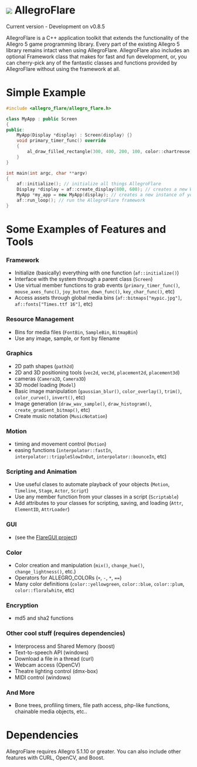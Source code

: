 ![](http://zeoxdesign.com/images/allegro_flare_logo-04.png) AllegroFlare
=============

Current version - Development on v0.8.5


AllegroFlare is a C++ application toolkit that extends the functionality of the Allegro 5 game programming library.  Every part of the existing Allegro 5 library remains intact when using AllegroFlare.  AllegroFlare also includes an optional Framework class that makes for fast and fun development, or, you can cherry-pick any of the fantastic classes and functions provided by AllegroFlare without using the framework at all.

Simple Example
============

```cpp
#include <allegro_flare/allegro_flare.h>

class MyApp : public Screen
{
public:
    MyApp(Display *display) : Screen(display) {}
    void primary_timer_func() override
    {
        al_draw_filled_rectangle(300, 400, 200, 100, color::chartreuse);
    }
}

int main(int argc, char **argv)
{
    af::initialize(); // initialize all things AllegroFlare
    Display *display = af::create_display(800, 600); // creates a new Window
    MyApp *my_app = new MyApp(display); // creates a new instance of your app
    af::run_loop(); // run the AllegroFlare framework
}
```


Some Examples of Features and Tools
============

### Framework
- Initialize (basically) everything with one function (`af::initialize()`)
- Interface with the system through a parent class (`Screen`)
- Use virtual member functions to grab events (`primary_timer_func()`, `mouse_axes_func()`, `joy_button_down_func()`, `key_char_func()`, etc)
- Access assets through global media bins (`af::bitmaps["mypic.jpg"]`, `af::fonts["Times.ttf 16"]`, etc)

### Resource Management
- Bins for media files (`FontBin`, `SampleBin`, `BitmapBin`)
- Use any image, sample, or font by filename

### Graphics
- 2D path shapes (`path2d`)
- 2D and 3D positioning tools (`vec2d`, `vec3d`, `placement2d`, `placement3d`)
- cameras (`Camera2D`, `Camera3D`)
- 3D model loading (`Model`)
- Basic image manipulation (`gaussian_blur()`, `color_overlay()`, `trim()`, `color_curve()`, `invert()`, etc)
- Image generation (`draw_wav_sample()`, `draw_histogram()`, `create_gradient_bitmap()`, etc)
- Create music notation (`MusicNotation`)

### Motion
- timing and movement control (`Motion`)
- easing functions (`interpolator::fastIn`, `interpolator::trippleSlowInOut`, `interpolator::bounceIn`, etc)

### Scripting and Animation
- Use useful clases to automate playback of your objects (`Motion`, `Timeline`, `Stage`, `Actor`, `Script`)
- Use any member function from your classes in a script (`Scriptable`)
- Add attributes to your classes for scripting, saving, and loading (`Attr`, `ElementID`, `AttrLoader`)

### GUI
- (see the [FlareGUI project](https://github.com/MarkOates/flare_gui))

### Color
- Color creation and manipulation (`mix()`, `change_hue()`, `change_lightness()`, etc.)
- Operators for ALLEGRO_COLORs (`+`, `-`, `*`, `==`)
- Many color definitions (`color::yellowgreen`, `color::blue`, `color::plum`, `color::floralwhite`, etc)

### Encryption
- md5 and sha2 functions

### Other cool stuff (requires dependencies)
- Interprocess and Shared Memory (boost)
- Text-to-speech API (windows)
- Download a file in a thread (curl)
- Webcam access (OpenCV)
- Theatre lighting control (dmx-box)
- MIDI control (windows)

### And More
- Bone trees, profiling timers, file path access, php-like functions, chainable media objects, etc..

Dependencies
============

AllegroFlare requires Allegro 5.1.10 or greater.  You can also include other features with CURL, OpenCV, and Boost.
